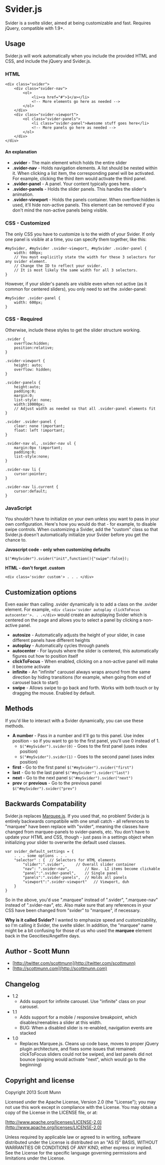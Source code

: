 Svider.js
=========

Svider is a svelte slider, aimed at being customizable and fast.  Requires jQuery, compatible with 1.9+.

## Usage 

Svider.js will work automatically when you include the provided HTML and CSS, and include the jQuery and Svider.js.  

### HTML

	<div class="svider">
		<div class="svider-nav">
			<ol>
				<li><a href="#">1</a></li>
				<!-- More elements go here as needed -->
			</ol>
		</div>
		<div class="svider-viewport">
			<ol class="svider-panels">
				<li class="svider-panel">Awesome stuff goes here</li>
				<!-- More panels go here as needed -->
			</ol>
		</div>
	</div>

#### An explanation
	
- **.svider** - The main element which holds the entire slider
- **.svider-nav** - Holds navigation elements.  A list should be nested within it.  When clicking a list item, the corresponding panel will be activated.  For example, clicking the third item would activate the third panel.
- **.svider-panel** - A panel.  Your content typically goes here.
- **.svider-panels** - Holds the slider panels.  This handles the slider's animation.
- **.svider-viewport** - Holds the panels container.  When overflow:hidden is used, it'll hide non-active panels.  This element can be removed if you don't mind the non-active panels being visible.

### CSS - Customized
The only CSS you have to customize is to the width of your Svider.  If only one panel is visible at a time, you can specify them together, like this:

	#mySvider, #mySvider .svider-viewport, #mySvider .svider-panel {
		width: 600px; 
		// You must explicitly state the width for these 3 selectors for any svider element.  
		// Change the ID to reflect your svider.  
		// It is most likely the same width for all 3 selectors.		
    }

However, if your slider's panels are visible even when not active (as it common for centered sliders), you only need to set the .svider-panel: 

	#mySvider .svider-panel {
		width: 600px; 
    }


### CSS - Required
Otherwise, include these styles to get the slider structure working.  

	.svider { 
	    overflow:hidden;
	    position:relative;
	}
	
	.svider-viewport {
	    height: auto;
	    overflow: hidden;
	}
	
	.svider-panels {
	    height:auto;
	    padding:0;
	    margin:0;
	    list-style: none;
	    width:10000px; 
	    // Adjust width as needed so that all .svider-panel elements fit
	}
	
	.svider .svider-panel {
	    clear: none !important;
	    float: left !important;
	}
	
	.svider-nav ol, .svider-nav ul {
	    margin:0px !important;
	    padding:0;
	    list-style:none;
	}
	
	.svider-nav li {
	    cursor:pointer;
	}
	
	.svider-nav li.current { 
	    cursor:default;
	}
	
### JavaScript
You shouldn't have to initialize on your own unless you want to pass in your own configuration.  Here's how you would do that - for example, to disable swipe controls.  When customizing a Svider, add the "custom" class so that Svider.js doesn't automatically initialize your Svider before you get the chance to.

**Javascript code - only when customizing defaults**

	$("#mySvider").svider("init",function(){"swipe":false});

**HTML - don't forget .custom**

	<div class='svider custom'> . . . </div>

## Customization options

Even easier than calling .svider dynamically is to add a class on the .svider element.  For example, `<div class='svider autoplay clickToFocus autocenter'>. . .</div>` would create an autoplaying Svider which is centered on the page and allows you to select a panel by clicking a non-active panel.

* **autosize** - Automatically adjusts the height of your slider, in case different panels have different heights
* **autoplay** - Automatically cycles through panels
* **autocenter** - For layouts where the slider is centered, this automatically figures out how to position itself
* **clickToFocus** - When enabled, clicking on a non-active panel will make it become activate
* **infinite** - An "infinite" carousel always wraps around from the same direction by hiding transitions (for example, when going from end of carousel back to start)
* **swipe** - Allows swipe to go back and forth.  Works with both touch or by dragging the mouse.  Enabled by default.


## Methods

If you'd like to interact with a Svider dynamically, you can use these methods.

* **A number** - Pass in a number and it'll go to this panel.  Use index position - so if you want to go to the first panel, you'll use 0 instead of 1.
	* `$("#mySvider").svider(0)` - Goes to the first panel (uses index position)
	* `$("#mySvider").svider(1)` - Goes to the second panel (uses index position)
* **first** - Go to the first panel `$("#mySvider").svider("first")`
* **last** - Go to the last panel `$("#mySvider").svider("last")`
* **next** - Go to the next panel `$("#mySvider").svider("next")`
* **prev** or **previous** - Go to the previous panel `$("#mySvider").svider("prev")`

## Backwards Compatability

Svider.js replaces [Marquee.js](http://github.com/Skotlake/Marquee.js). If you used that, no problem!  Svider.js is entirely backwards compatibile with one small catch - all references to "marquee" have been replace with "svider", meaning the classes have changed from marquee-panels to svider-panels, etc.  You don't have to update your HTML and CSS, though - just pass in a settings object when initializing your slider to overwrite the default used classes.

	var svider_default_settings = {
		. . . some options . . .
		"selector" : {	// Selectors for HTML elements
			"slider":".svider",		// Overall slider container
			"nav": ".svider-nav",		// Nav.  LI items become clickable
			"panel":".svider-panel",	// Single panel
			"panels":".svider-panels",	// Holds all panels
			"viewport":".svider-viewport"	// Viewport, duh
		}
	}
	
So in the above, you'd use ".marquee" instead of ".svider", ".marquee-nav" instead of ".svider-nav", etc.  Also make sure that any references in your CSS have been changed from "svider" to "marquee", if necessary.

**Why is it called Svider?** 
I wanted to emphasize speed and customizability, so I'm calling it Svider, the svelte slider.  In addition, the "marquee" name might be a bit confusing for those of us who used the **marquee** element back in the Geocities/Angelfire days.

## Author - Scott Munn

- [http://twitter.com/scottmunn](http://twitter.com/scottmunn)
- [http://scottmunn.com](http://scottmunn.com)

## Changelog

- 1.2
	- Adds support for infinite carousel.  Use "infinite" class on your carousel.
- 1.1
	- Adds support for a mobile / responsive breakpoint, which disables/reenables a slider at this width.
	- BUG: When a disabled slider is re-enabled, navigation events are stacked
- 1.0
	- Replaces Marquee.js.  Cleans up code base, moves to proper jQuery plugin architecture, and fixes some issues that remained: clickToFocus sliders could not be swiped, and last panels did not bounce (swiping would activate "next", which would go to the beginning)


## Copyright and license

Copyright 2013 Scott Munn

Licensed under the Apache License, Version 2.0 (the "License"); you may not use this work except in compliance with the License. You may obtain a copy of the License in the LICENSE file, or at:

[http://www.apache.org/licenses/LICENSE-2.0](http://www.apache.org/licenses/LICENSE-2.0)

Unless required by applicable law or agreed to in writing, software distributed under the License is distributed on an "AS IS" BASIS, WITHOUT WARRANTIES OR CONDITIONS OF ANY KIND, either express or implied. See the License for the specific language governing permissions and limitations under the License.
